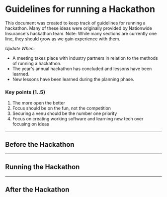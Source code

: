 # Guidelines for running a Hackathon

This document was created to keep track of guidelines for running a hackathon. Many of these ideas were originally provided by Nationwide Insurance's hackathon team. Note: While many sections are currently one line, they should grow as we gain experience with them.

*Update When:*
- A meeting takes place with industry partners in relation to the methods of running a hackathon.
- The year's annual hackathon has concluded and lessons have been learned.
- New lessons have been learned during the planning phase.

### Key points (1..5)
1. The more open the better
2. Focus should be on the fun, not the competition
3. Securing a venu should be the number one priority
4. Focus on creating working software and learning new tech over focusing on ideas
---
## Before the Hackathon

---
## Running the Hackathon

---
## After the Hackathon